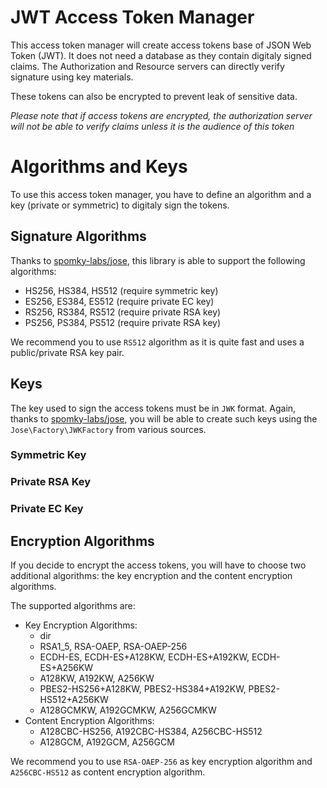JWT Access Token Manager
========================

This access token manager will create access tokens base of JSON Web Token (JWT).
It does not need a database as they contain digitaly signed claims.
The Authorization and Resource servers can directly verify signature using key materials.

These tokens can also be encrypted to prevent leak of sensitive data.

*Please note that if access tokens are encrypted, the authorization server will not be able to verify claims unless it is the audience of this token*

# Algorithms and Keys

To use this access token manager, you have to define an algorithm and a key (private or symmetric) to digitaly sign the tokens.

## Signature Algorithms

Thanks to [spomky-labs/jose](https://github.com/Spomky-Labs/jose), this library is able to support the following algorithms:

* HS256, HS384, HS512 (require symmetric key)
* ES256, ES384, ES512 (require private EC key)
* RS256, RS384, RS512 (require private RSA key)
* PS256, PS384, PS512 (require private RSA key)

We recommend you to use `RS512` algorithm as it is quite fast and uses a public/private RSA key pair.

## Keys

The key used to sign the access tokens must be in `JWK` format. Again, thanks to [spomky-labs/jose](https://github.com/Spomky-Labs/jose), you will be able to create such keys using the `Jose\Factory\JWKFactory` from various sources.

### Symmetric Key


### Private RSA Key


### Private EC Key


## Encryption Algorithms

If you decide to encrypt the access tokens, you will have to choose two additional algorithms: the key encryption and the content encryption algorithms.

The supported algorithms are:

* Key Encryption Algorithms:
    * dir
    * RSA1_5, RSA-OAEP, RSA-OAEP-256
    * ECDH-ES, ECDH-ES+A128KW, ECDH-ES+A192KW, ECDH-ES+A256KW
    * A128KW, A192KW, A256KW
    * PBES2-HS256+A128KW, PBES2-HS384+A192KW, PBES2-HS512+A256KW
    * A128GCMKW, A192GCMKW, A256GCMKW
* Content Encryption Algorithms:
    * A128CBC-HS256, A192CBC-HS384, A256CBC-HS512
    * A128GCM, A192GCM, A256GCM

We recommend you to use `RSA-OAEP-256` as key encryption algorithm and `A256CBC-HS512` as content encryption algorithm.
